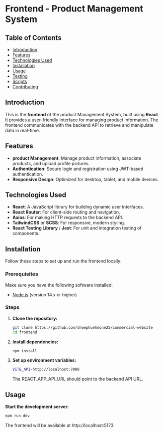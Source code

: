 # Frontend - Product Management System

## Table of Contents
- [Introduction](#introduction)
- [Features](#features)
- [Technologies Used](#technologies-used)
- [Installation](#installation)
- [Usage](#usage)
- [Testing](#testing)
- [Scripts](#scripts)
- [Contributing](#contributing)

## Introduction

This is the **frontend** of the product Management System, built using **React**. It provides a user-friendly interface for managing product information. The frontend communicates with the backend API to retrieve and manipulate data in real-time. 

## Features
- **product Management**: Manage product information, associate products, and upload profile pictures.
- **Authentication**: Secure login and registration using JWT-based authentication.
- **Responsive Design**: Optimized for desktop, tablet, and mobile devices.

## Technologies Used

- **React**: A JavaScript library for building dynamic user interfaces.
- **React Router**: For client-side routing and navigation.
- **Axios**: For making HTTP requests to the backend API.
- **TailwindCSS** or **SCSS**: For responsive, modern styling.
- **React Testing Library** / **Jest**: For unit and integration testing of components.

## Installation

Follow these steps to set up and run the frontend locally:

### Prerequisites
Make sure you have the following software installed:
- [Node.js](https://nodejs.org/en/) (version 14.x or higher)

### Steps

1. **Clone the repository:**
   ```bash
   git clone https://github.com/shwephuehmone25/commercial-website
   cd frontend

2. **Install dependencies:**
    ```bash
    npm install
3. **Set up environment variables:**
    ```bash
    VITE_API=http://localhost:7000
    ```
    The REACT_APP_API_URL should point to the backend API URL.

## Usage ## 

**Start the development server:**

```bash
npm run dev
```
The frontend will be available at http://localhost:5173.

